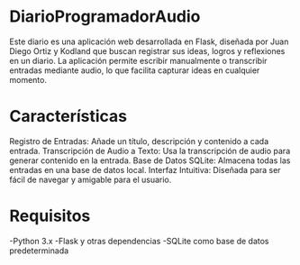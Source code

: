 # DiarioProgramadorAudio
Este diario es una aplicación web desarrollada en Flask, diseñada por Juan Diego Ortiz y Kodland que buscan registrar sus ideas, logros y reflexiones en un diario. La aplicación permite escribir manualmente o transcribir entradas mediante audio, lo que facilita capturar ideas en cualquier momento.

# Características
Registro de Entradas: Añade un título, descripción y contenido a cada entrada.
Transcripción de Audio a Texto: Usa la transcripción de audio para generar contenido en la entrada.
Base de Datos SQLite: Almacena todas las entradas en una base de datos local.
Interfaz Intuitiva: Diseñada para ser fácil de navegar y amigable para el usuario.
# Requisitos
-Python 3.x
-Flask y otras dependencias
-SQLite como base de datos predeterminada
